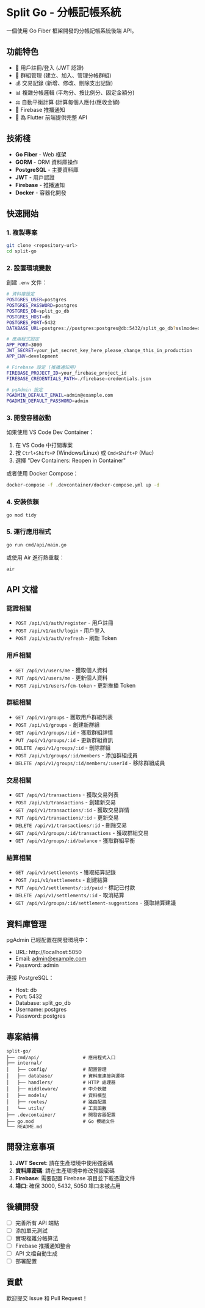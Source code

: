 # Split Go - 分帳記帳系統

一個使用 Go Fiber 框架開發的分帳記帳系統後端 API。

## 功能特色

- 🔐 用戶註冊/登入 (JWT 認證)
- 👥 群組管理 (建立、加入、管理分帳群組)
- 💰 交易記錄 (新增、修改、刪除支出記錄)
- 📊 複雜分帳邏輯 (平均分、按比例分、固定金額分)
- ⚖️ 自動平衡計算 (計算每個人應付/應收金額)
- 🔔 Firebase 推播通知
- 📱 為 Flutter 前端提供完整 API

## 技術棧

- **Go Fiber** - Web 框架
- **GORM** - ORM 資料庫操作
- **PostgreSQL** - 主要資料庫
- **JWT** - 用戶認證
- **Firebase** - 推播通知
- **Docker** - 容器化開發

## 快速開始

### 1. 複製專案

```bash
git clone <repository-url>
cd split-go
```

### 2. 設置環境變數

創建 `.env` 文件：

```bash
# 資料庫設定
POSTGRES_USER=postgres
POSTGRES_PASSWORD=postgres
POSTGRES_DB=split_go_db
POSTGRES_HOST=db
POSTGRES_PORT=5432
DATABASE_URL=postgres://postgres:postgres@db:5432/split_go_db?sslmode=disable

# 應用程式設定
APP_PORT=3000
JWT_SECRET=your_jwt_secret_key_here_please_change_this_in_production
APP_ENV=development

# Firebase 設定 (推播通知用)
FIREBASE_PROJECT_ID=your_firebase_project_id
FIREBASE_CREDENTIALS_PATH=./firebase-credentials.json

# pgAdmin 設定
PGADMIN_DEFAULT_EMAIL=admin@example.com
PGADMIN_DEFAULT_PASSWORD=admin
```

### 3. 開發容器啟動

如果使用 VS Code Dev Container：

1. 在 VS Code 中打開專案
2. 按 `Ctrl+Shift+P` (Windows/Linux) 或 `Cmd+Shift+P` (Mac)
3. 選擇 "Dev Containers: Reopen in Container"

或者使用 Docker Compose：

```bash
docker-compose -f .devcontainer/docker-compose.yml up -d
```

### 4. 安裝依賴

```bash
go mod tidy
```

### 5. 運行應用程式

```bash
go run cmd/api/main.go
```

或使用 Air 進行熱重載：

```bash
air
```

## API 文檔

### 認證相關

- `POST /api/v1/auth/register` - 用戶註冊
- `POST /api/v1/auth/login` - 用戶登入
- `POST /api/v1/auth/refresh` - 刷新 Token

### 用戶相關

- `GET /api/v1/users/me` - 獲取個人資料
- `PUT /api/v1/users/me` - 更新個人資料
- `POST /api/v1/users/fcm-token` - 更新推播 Token

### 群組相關

- `GET /api/v1/groups` - 獲取用戶群組列表
- `POST /api/v1/groups` - 創建新群組
- `GET /api/v1/groups/:id` - 獲取群組詳情
- `PUT /api/v1/groups/:id` - 更新群組資訊
- `DELETE /api/v1/groups/:id` - 刪除群組
- `POST /api/v1/groups/:id/members` - 添加群組成員
- `DELETE /api/v1/groups/:id/members/:userId` - 移除群組成員

### 交易相關

- `GET /api/v1/transactions` - 獲取交易列表
- `POST /api/v1/transactions` - 創建新交易
- `GET /api/v1/transactions/:id` - 獲取交易詳情
- `PUT /api/v1/transactions/:id` - 更新交易
- `DELETE /api/v1/transactions/:id` - 刪除交易
- `GET /api/v1/groups/:id/transactions` - 獲取群組交易
- `GET /api/v1/groups/:id/balance` - 獲取群組平衡

### 結算相關

- `GET /api/v1/settlements` - 獲取結算記錄
- `POST /api/v1/settlements` - 創建結算
- `PUT /api/v1/settlements/:id/paid` - 標記已付款
- `DELETE /api/v1/settlements/:id` - 取消結算
- `GET /api/v1/groups/:id/settlement-suggestions` - 獲取結算建議

## 資料庫管理

pgAdmin 已經配置在開發環境中：

- URL: http://localhost:5050
- Email: admin@example.com
- Password: admin

連接 PostgreSQL：
- Host: db
- Port: 5432
- Database: split_go_db
- Username: postgres
- Password: postgres

## 專案結構

```
split-go/
├── cmd/api/                # 應用程式入口
├── internal/
│   ├── config/             # 配置管理
│   ├── database/           # 資料庫連接與遷移
│   ├── handlers/           # HTTP 處理器
│   ├── middleware/         # 中介軟體
│   ├── models/             # 資料模型
│   ├── routes/             # 路由配置
│   └── utils/              # 工具函數
├── .devcontainer/          # 開發容器配置
├── go.mod                  # Go 模組文件
└── README.md
```

## 開發注意事項

1. **JWT Secret**: 請在生產環境中使用強密碼
2. **資料庫密碼**: 請在生產環境中修改預設密碼
3. **Firebase**: 需要配置 Firebase 項目並下載憑證文件
4. **埠口**: 確保 3000, 5432, 5050 埠口未被占用

## 後續開發

- [ ] 完善所有 API 端點
- [ ] 添加單元測試
- [ ] 實現複雜分帳算法
- [ ] Firebase 推播通知整合
- [ ] API 文檔自動生成
- [ ] 部署配置

## 貢獻

歡迎提交 Issue 和 Pull Request！
